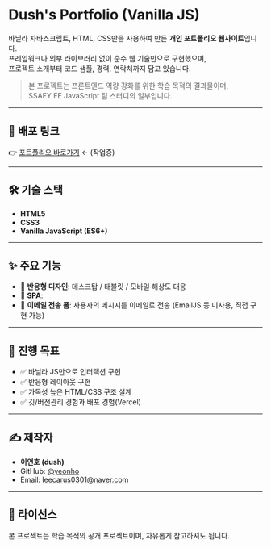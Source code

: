 # Dush's Portfolio (Vanilla JS)

바닐라 자바스크립트, HTML, CSS만을 사용하여 만든 **개인 포트폴리오 웹사이트**입니다.  
프레임워크나 외부 라이브러리 없이 순수 웹 기술만으로 구현했으며,  
프로젝트 소개부터 코드 샘플, 경력, 연락처까지 담고 있습니다.

> 본 프로젝트는 프론트엔드 역량 강화를 위한 학습 목적의 결과물이며,  
> SSAFY FE JavaScript 팀 스터디의 일부입니다.

---

## 🔗 배포 링크

👉 [포트폴리오 바로가기](#) ← (작업중)

---

## 🛠 기술 스택

- **HTML5** 
- **CSS3** 
- **Vanilla JavaScript (ES6+)**

---

## ✨ 주요 기능

- 📱 **반응형 디자인**: 데스크탑 / 태블릿 / 모바일 해상도 대응
- 🧭 **SPA**:
- 📧 **이메일 전송 폼**: 사용자의 메시지를 이메일로 전송 (EmailJS 등 미사용, 직접 구현 가능)

---

## 📌 진행 목표

- ✅ 바닐라 JS만으로 인터랙션 구현
- ✅ 반응형 레이아웃 구현
- ✅ 가독성 높은 HTML/CSS 구조 설계
- ✅ 깃/버전관리 경험과 배포 경험(Vercel)

---

## ✍️ 제작자

- **이연호 (dush)**
- GitHub: [@yeonho](https://github.com/dldush)
- Email: leecarus0301@naver.com

---

## 📜 라이선스

본 프로젝트는 학습 목적의 공개 프로젝트이며, 자유롭게 참고하셔도 됩니다.


